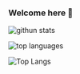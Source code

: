### Welcome here 👋


![githun stats](https://github-readme-stats.vercel.app/api?username=syuhendar729&show_icons=true&theme=gruvbox)


![top languages](https://github-readme-stats.vercel.app/api/top-langs/?username=syuhendar729&layout=pie&theme=gruvbox&hide=c,html,ejs,hack,css,scss)

![Top Langs](https://github-readme-stats.vercel.app/api/top-langs/?username=syuhendar729&hide_progress=false&hide=html,css,scss,ejs,hack&theme=gruvbox)

